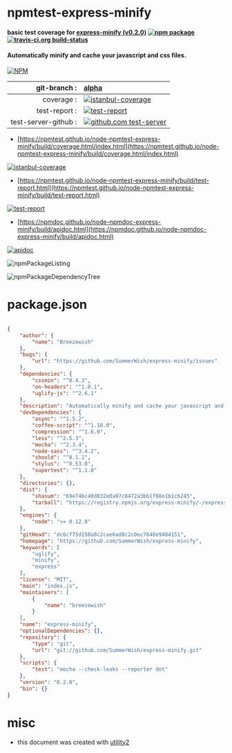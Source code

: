 # npmtest-express-minify

#### basic test coverage for  [express-minify (v0.2.0)](https://github.com/SummerWish/express-minify)  [![npm package](https://img.shields.io/npm/v/npmtest-express-minify.svg?style=flat-square)](https://www.npmjs.org/package/npmtest-express-minify) [![travis-ci.org build-status](https://api.travis-ci.org/npmtest/node-npmtest-express-minify.svg)](https://travis-ci.org/npmtest/node-npmtest-express-minify)

#### Automatically minify and cache your javascript and css files.

[![NPM](https://nodei.co/npm/express-minify.png?downloads=true&downloadRank=true&stars=true)](https://www.npmjs.com/package/express-minify)

| git-branch : | [alpha](https://github.com/npmtest/node-npmtest-express-minify/tree/alpha)|
|--:|:--|
| coverage : | [![istanbul-coverage](https://npmtest.github.io/node-npmtest-express-minify/build/coverage.badge.svg)](https://npmtest.github.io/node-npmtest-express-minify/build/coverage.html/index.html)|
| test-report : | [![test-report](https://npmtest.github.io/node-npmtest-express-minify/build/test-report.badge.svg)](https://npmtest.github.io/node-npmtest-express-minify/build/test-report.html)|
| test-server-github : | [![github.com test-server](https://npmtest.github.io/node-npmtest-express-minify/GitHub-Mark-32px.png)](https://npmtest.github.io/node-npmtest-express-minify/build/app/index.html) | | build-artifacts : | [![build-artifacts](https://npmtest.github.io/node-npmtest-express-minify/glyphicons_144_folder_open.png)](https://github.com/npmtest/node-npmtest-express-minify/tree/gh-pages/build)|

- [https://npmtest.github.io/node-npmtest-express-minify/build/coverage.html/index.html](https://npmtest.github.io/node-npmtest-express-minify/build/coverage.html/index.html)

[![istanbul-coverage](https://npmtest.github.io/node-npmtest-express-minify/build/screenCapture.buildCi.browser.%252Ftmp%252Fbuild%252Fcoverage.lib.html.png)](https://npmtest.github.io/node-npmtest-express-minify/build/coverage.html/index.html)

- [https://npmtest.github.io/node-npmtest-express-minify/build/test-report.html](https://npmtest.github.io/node-npmtest-express-minify/build/test-report.html)

[![test-report](https://npmtest.github.io/node-npmtest-express-minify/build/screenCapture.buildCi.browser.%252Ftmp%252Fbuild%252Ftest-report.html.png)](https://npmtest.github.io/node-npmtest-express-minify/build/test-report.html)

- [https://npmdoc.github.io/node-npmdoc-express-minify/build/apidoc.html](https://npmdoc.github.io/node-npmdoc-express-minify/build/apidoc.html)

[![apidoc](https://npmdoc.github.io/node-npmdoc-express-minify/build/screenCapture.buildCi.browser.%252Ftmp%252Fbuild%252Fapidoc.html.png)](https://npmdoc.github.io/node-npmdoc-express-minify/build/apidoc.html)

![npmPackageListing](https://npmtest.github.io/node-npmtest-express-minify/build/screenCapture.npmPackageListing.svg)

![npmPackageDependencyTree](https://npmtest.github.io/node-npmtest-express-minify/build/screenCapture.npmPackageDependencyTree.svg)



# package.json

```json

{
    "author": {
        "name": "Breezewish"
    },
    "bugs": {
        "url": "https://github.com/SummerWish/express-minify/issues"
    },
    "dependencies": {
        "cssmin": "^0.4.3",
        "on-headers": "^1.0.1",
        "uglify-js": "^2.6.1"
    },
    "description": "Automatically minify and cache your javascript and css files.",
    "devDependencies": {
        "async": "^1.5.2",
        "coffee-script": "^1.10.0",
        "compression": "^1.6.0",
        "less": "^2.5.3",
        "mocha": "^2.3.4",
        "node-sass": "^3.4.2",
        "should": "^8.1.1",
        "stylus": "^0.53.0",
        "supertest": "^1.1.0"
    },
    "directories": {},
    "dist": {
        "shasum": "69e74bc40d832e0a97c8472a3bb1f08e1b1c6245",
        "tarball": "https://registry.npmjs.org/express-minify/-/express-minify-0.2.0.tgz"
    },
    "engines": {
        "node": ">= 0.12.0"
    },
    "gitHead": "dc6cf75d150a8c2cae6ad8c2c0ec7648e9484151",
    "homepage": "https://github.com/SummerWish/express-minify",
    "keywords": [
        "uglify",
        "minify",
        "express"
    ],
    "license": "MIT",
    "main": "index.js",
    "maintainers": [
        {
            "name": "breezewish"
        }
    ],
    "name": "express-minify",
    "optionalDependencies": {},
    "repository": {
        "type": "git",
        "url": "git://github.com/SummerWish/express-minify.git"
    },
    "scripts": {
        "test": "mocha --check-leaks --reporter dot"
    },
    "version": "0.2.0",
    "bin": {}
}
```



# misc
- this document was created with [utility2](https://github.com/kaizhu256/node-utility2)
